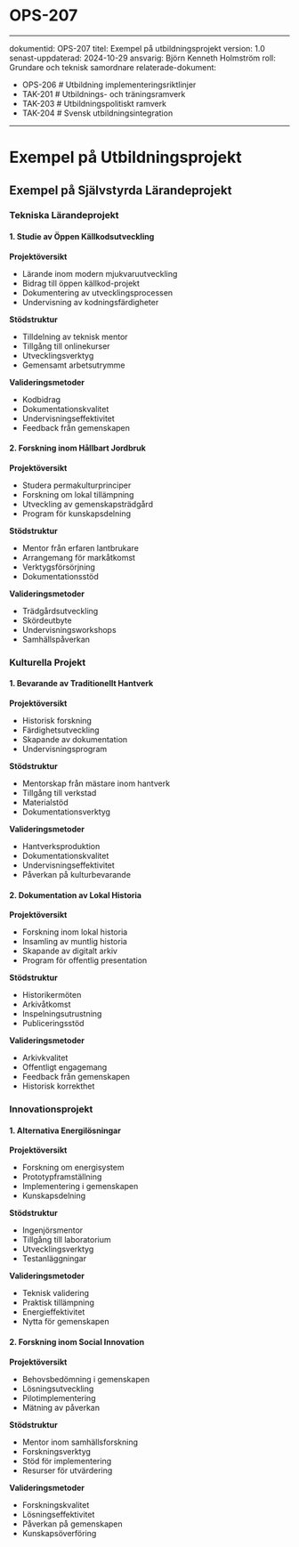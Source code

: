 # OPS-207
---
dokumentid: OPS-207
titel: Exempel på utbildningsprojekt
version: 1.0
senast-uppdaterad: 2024-10-29
ansvarig: Björn Kenneth Holmström
roll: Grundare och teknisk samordnare
relaterade-dokument:
  - OPS-206 # Utbildning implementeringsriktlinjer
  - TAK-201 # Utbildnings- och träningsramverk
  - TAK-203 # Utbildningspolitiskt ramverk
  - TAK-204 # Svensk utbildningsintegration
---

# Exempel på Utbildningsprojekt
## Exempel på Självstyrda Lärandeprojekt

### Tekniska Lärandeprojekt

#### 1. Studie av Öppen Källkodsutveckling
**Projektöversikt**
- Lärande inom modern mjukvaruutveckling
- Bidrag till öppen källkod-projekt
- Dokumentering av utvecklingsprocessen
- Undervisning av kodningsfärdigheter

**Stödstruktur**
- Tilldelning av teknisk mentor
- Tillgång till onlinekurser
- Utvecklingsverktyg
- Gemensamt arbetsutrymme

**Valideringsmetoder**
- Kodbidrag
- Dokumentationskvalitet
- Undervisningseffektivitet
- Feedback från gemenskapen

#### 2. Forskning inom Hållbart Jordbruk
**Projektöversikt**
- Studera permakulturprinciper
- Forskning om lokal tillämpning
- Utveckling av gemenskapsträdgård
- Program för kunskapsdelning

**Stödstruktur**
- Mentor från erfaren lantbrukare
- Arrangemang för markåtkomst
- Verktygsförsörjning
- Dokumentationsstöd

**Valideringsmetoder**
- Trädgårdsutveckling
- Skördeutbyte
- Undervisningsworkshops
- Samhällspåverkan

### Kulturella Projekt

#### 1. Bevarande av Traditionellt Hantverk
**Projektöversikt**
- Historisk forskning
- Färdighetsutveckling
- Skapande av dokumentation
- Undervisningsprogram

**Stödstruktur**
- Mentorskap från mästare inom hantverk
- Tillgång till verkstad
- Materialstöd
- Dokumentationsverktyg

**Valideringsmetoder**
- Hantverksproduktion
- Dokumentationskvalitet
- Undervisningseffektivitet
- Påverkan på kulturbevarande

#### 2. Dokumentation av Lokal Historia
**Projektöversikt**
- Forskning inom lokal historia
- Insamling av muntlig historia
- Skapande av digitalt arkiv
- Program för offentlig presentation

**Stödstruktur**
- Historikermöten
- Arkivåtkomst
- Inspelningsutrustning
- Publiceringsstöd

**Valideringsmetoder**
- Arkivkvalitet
- Offentligt engagemang
- Feedback från gemenskapen
- Historisk korrekthet

### Innovationsprojekt

#### 1. Alternativa Energilösningar
**Projektöversikt**
- Forskning om energisystem
- Prototypframställning
- Implementering i gemenskapen
- Kunskapsdelning

**Stödstruktur**
- Ingenjörsmentor
- Tillgång till laboratorium
- Utvecklingsverktyg
- Testanläggningar

**Valideringsmetoder**
- Teknisk validering
- Praktisk tillämpning
- Energieffektivitet
- Nytta för gemenskapen

#### 2. Forskning inom Social Innovation
**Projektöversikt**
- Behovsbedömning i gemenskapen
- Lösningsutveckling
- Pilotimplementering
- Mätning av påverkan

**Stödstruktur**
- Mentor inom samhällsforskning
- Forskningsverktyg
- Stöd för implementering
- Resurser för utvärdering

**Valideringsmetoder**
- Forskningskvalitet
- Lösningseffektivitet
- Påverkan på gemenskapen
- Kunskapsöverföring

